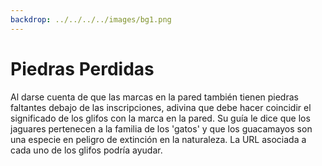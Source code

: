 ```yaml
---
backdrop: ../../../../images/bg1.png
---
```


# Piedras Perdidas

Al darse cuenta de que las marcas en la pared también tienen piedras faltantes debajo de las inscripciones, adivina que debe hacer coincidir el significado de los glifos con la marca en la pared. Su guía le dice que los jaguares pertenecen a la familia de los 'gatos' y que los guacamayos son una especie en peligro de extinción en la naturaleza. La URL asociada a cada uno de los glifos podría ayudar.

<Puzzle/>
